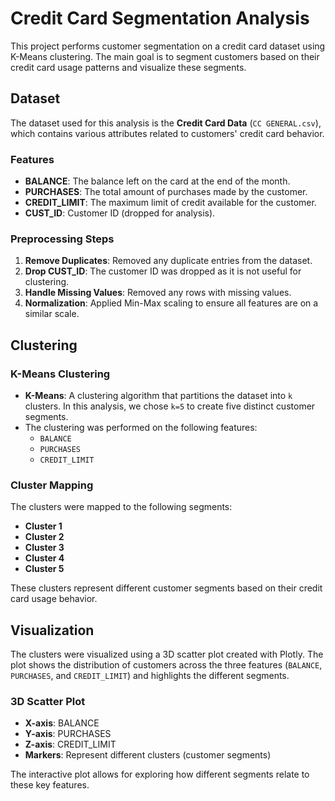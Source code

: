 # Credit Card Segmentation Analysis

This project performs customer segmentation on a credit card dataset using K-Means clustering. The main goal is to segment customers based on their credit card usage patterns and visualize these segments.

## Dataset

The dataset used for this analysis is the **Credit Card Data** (`CC GENERAL.csv`), which contains various attributes related to customers' credit card behavior.

### Features

- **BALANCE**: The balance left on the card at the end of the month.
- **PURCHASES**: The total amount of purchases made by the customer.
- **CREDIT_LIMIT**: The maximum limit of credit available for the customer.
- **CUST_ID**: Customer ID (dropped for analysis).

### Preprocessing Steps

1. **Remove Duplicates**: Removed any duplicate entries from the dataset.
2. **Drop CUST_ID**: The customer ID was dropped as it is not useful for clustering.
3. **Handle Missing Values**: Removed any rows with missing values.
4. **Normalization**: Applied Min-Max scaling to ensure all features are on a similar scale.

## Clustering

### K-Means Clustering

- **K-Means**: A clustering algorithm that partitions the dataset into `k` clusters. In this analysis, we chose `k=5` to create five distinct customer segments.
- The clustering was performed on the following features:
  - `BALANCE`
  - `PURCHASES`
  - `CREDIT_LIMIT`

### Cluster Mapping

The clusters were mapped to the following segments:
- **Cluster 1**
- **Cluster 2**
- **Cluster 3**
- **Cluster 4**
- **Cluster 5**

These clusters represent different customer segments based on their credit card usage behavior.

## Visualization

The clusters were visualized using a 3D scatter plot created with Plotly. The plot shows the distribution of customers across the three features (`BALANCE`, `PURCHASES`, and `CREDIT_LIMIT`) and highlights the different segments.

### 3D Scatter Plot

- **X-axis**: BALANCE
- **Y-axis**: PURCHASES
- **Z-axis**: CREDIT_LIMIT
- **Markers**: Represent different clusters (customer segments)

The interactive plot allows for exploring how different segments relate to these key features.
